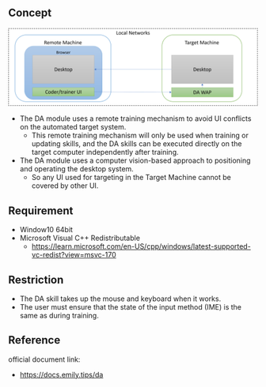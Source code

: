 ## **Concept**

![alt remote training arch](pic/DAA.png)

- The DA module uses a remote training mechanism to avoid UI conflicts on the automated target system.
  - This remote training mechanism will only be used when training or updating skills, and the DA skills can be executed directly on the target computer independently after training.
- The DA module uses a computer vision-based approach to positioning and operating the desktop system.
  - So any UI used for targeting in the Target Machine cannot be covered by other UI.

## **Requirement**

- Window10 64bit
- Microsoft Visual C++ Redistributable
  - https://learn.microsoft.com/en-US/cpp/windows/latest-supported-vc-redist?view=msvc-170

## **Restriction**

- The DA skill takes up the mouse and keyboard when it works.
- The user must ensure that the state of the input method (IME) is the same as during training.

## **Reference**

official document link:

- https://docs.emily.tips/da
